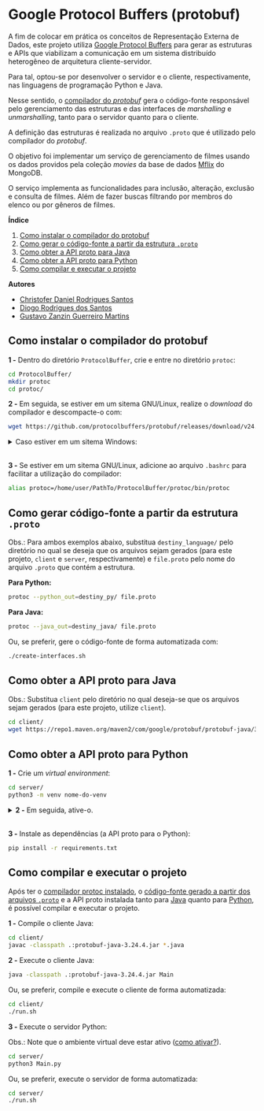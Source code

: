 # Google Protocol Buffers (protobuf)

A fim de colocar em prática os conceitos de Representação Externa de Dados, este projeto utiliza [Google Protocol Buffers](https://developers.google.com/protocol-buffers/) para gerar as estruturas e APIs que viabilizam a comunicação em um sistema distribuído heterogêneo de arquitetura cliente-servidor.

Para tal, optou-se por desenvolver o servidor e o cliente, respectivamente, nas linguagens de programação Python e Java.

Nesse sentido, o [compilador do _protobuf_](https://github.com/protocolbuffers/protobuf) gera o código-fonte responsável pelo gerenciamento das estruturas e das interfaces de _marshalling_ e _unmarshalling_, tanto para o servidor quanto para o cliente.

A definição das estruturas é realizada no arquivo `.proto` que é utilizado pelo compilador do _protobuf_.

O objetivo foi implementar um serviço de gerenciamento de filmes usando os dados providos pela coleção _movies_ da base de dados 
[Mflix](https://www.mongodb.com/docs/atlas/sample-data/sample-mflix/) do MongoDB.

O serviço implementa as funcionalidades para inclusão, alteração, exclusão e consulta de filmes. Além de fazer buscas filtrando por membros do elenco ou por gêneros de filmes.

**Índice**
1. [Como instalar o compilador do protobuf](#como-instalar-o-compilador-do-protobuf)
2. [Como gerar o código-fonte a partir da estrutura `.proto`](#como-gerar-código-fonte-a-partir-da-estrutura-proto)
3. [Como obter a API proto para Java](#como-obter-a-api-proto-para-java)
4. [Como obter a API proto para Python](#como-obter-a-api-proto-para-python)
5. [Como compilar e executar o projeto](#como-compilar-e-executar-o-projeto)

**Autores**
- [Christofer Daniel Rodrigues Santos](https://github.com/christoferlv)
- [Diogo Rodrigues dos Santos](https://github.com/DiogoRodriguees)
- [Gustavo Zanzin Guerreiro Martins](https://github.com/GustavoMartinx)

## Como instalar o compilador do protobuf

**1 -** Dentro do diretório `ProtocolBuffer`, crie e entre no diretório `protoc`:

```bash
cd ProtocolBuffer/
mkdir protoc
cd protoc/
```

**2 -** Em seguida, se estiver em um sitema GNU/Linux, realize o _download_ do compilador e descompacte-o com:

```bash
wget https://github.com/protocolbuffers/protobuf/releases/download/v24.4/protoc-24.4-linux-x86_64.zip && unzip protoc-24.4-linux-x86_64.zip
```

<details><summary>Caso estiver em um sitema Windows:</summary>

- Mude para um sistema GNU/Linux e tente novamente.
</details>
<br>

**3 -** Se estiver em um sitema GNU/Linux, adicione ao arquivo `.bashrc` para facilitar a utilização do compilador:

```bash
alias protoc=/home/user/PathTo/ProtocolBuffer/protoc/bin/protoc
```

## Como gerar código-fonte a partir da estrutura `.proto`

Obs.: Para ambos exemplos abaixo, substitua `destiny_language/` pelo diretório no qual se deseja que os arquivos sejam gerados (para este projeto, `client` e `server`, respectivamente) e `file.proto` pelo nome do arquivo `.proto` que contém a estrutura.

**Para Python:**
```bash
protoc --python_out=destiny_py/ file.proto
```

**Para Java:**
```bash
protoc --java_out=destiny_java/ file.proto
```

Ou, se preferir, gere o código-fonte de forma automatizada com:

```bash
./create-interfaces.sh
```

## Como obter a API proto para Java

Obs.: Substitua `client` pelo diretório no qual deseja-se que os arquivos sejam gerados (para este projeto, utilize `client`).

```bash
cd client/
wget https://repo1.maven.org/maven2/com/google/protobuf/protobuf-java/3.24.4/protobuf-java-3.24.4.jar
```

## Como obter a API proto para Python

**1 -** Crie um _virtual environment_:

```bash
cd server/
python3 -m venv nome-do-venv
```

<details><summary><b>2 -</b> Em seguida, ative-o.</summary>
<p>

- Linux

    ```
    source ./nome-do-venv/bin/activate
    ```

- Windows (Prompt de Comando)

    ```
    .\nome-do-venv\Scripts\activate
    ```

- Windows (Terminal Integrado do VSCode)

    ```
    source ./nome-do-venv/Scripts/activate
    ```

</p>
</details>

<br>

**3 -** Instale as dependências (a API proto para o Python):

```bash
pip install -r requirements.txt
```

## Como compilar e executar o projeto

Após ter o [compilador protoc instalado](#como-instalar-o-compilador-do-protobuf), o [código-fonte gerado a partir dos arquivos `.proto`](#como-gerar-código-fonte-a-partir-da-estrutura-proto) e a API proto instalada tanto para [Java](#como-obter-a-api-proto-para-java) quanto para [Python](#como-obter-a-api-proto-para-python), é possível compilar e executar o projeto.

**1 -** Compile o cliente Java:

```bash
cd client/
javac -classpath .:protobuf-java-3.24.4.jar *.java
```

**2 -** Execute o cliente Java:
```bash
java -classpath .:protobuf-java-3.24.4.jar Main
```

Ou, se preferir, compile e execute o cliente de forma automatizada:

```bash
cd client/
./run.sh
```

**3 -** Execute o servidor Python:

Obs.: Note que o ambiente virtual deve estar ativo ([como ativar?](#como-obter-a-api-proto-para-python)).

```bash
cd server/
python3 Main.py
```

Ou, se preferir, execute o servidor de forma automatizada:

```bash
cd server/
./run.sh
```
